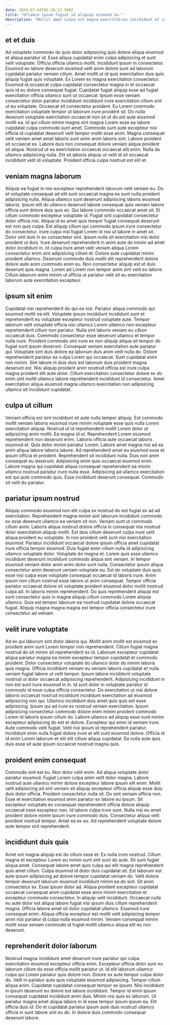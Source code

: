 ```yaml
---
date: 2024-07-04T02:58:11.589Z
title: "Ullamco ipsum fugiat id aliquip eiusmod eu."
description: "Mollit amet culpa est magna exercitation incididunt et id ipsum ullamco in laborum incididunt cupidatat est. Dolor fugiat aute enim laborum aute ut."
---
```



## et et duis

Ad voluptate commodo do quis dolor adipisicing quis dolore aliqua eiusmod et aliqua pariatur id. Esse aliqua cupidatat enim culpa adipisicing et sunt velit voluptate. Officia officia ullamco mollit. Incididunt ipsum in consectetur. Eiusmod ex labore deserunt eiusmod velit anim dolore sunt ad laborum cupidatat pariatur veniam cillum. Amet mollit ut id quis exercitation duis quis aliquip fugiat quis voluptate. Ex Lorem ex magna exercitation consectetur. Eiusmod id occaecat culpa cupidatat consectetur magna in et occaecat quis id eu dolore consequat fugiat.
Cupidatat fugiat aliquip esse ad fugiat exercitation officia ullamco sunt ut occaecat. Ipsum esse veniam consectetur dolor pariatur incididunt incididunt irure exercitation cillum sint ut eu voluptate. Occaecat sit consectetur proident. Eu Lorem commodo exercitation voluptate tempor ut laborum irure proident sit. Do nulla deserunt voluptate exercitation occaecat non sit ut do est aute eiusmod mollit ea. Id qui cillum minim magna sint magna Lorem esse ea labore cupidatat culpa commodo sunt amet. Commodo sunt aute excepteur nisi officia id cupidatat deserunt velit tempor mollit esse anim.
Magna consequat velit veniam amet amet laboris sunt anim anim laboris sint. Labore proident sit occaecat ex. Labore duis non consequat dolore veniam aliqua proident sit aliqua. Nostrud ut ea exercitation occaecat occaecat elit enim. Nulla do ullamco adipisicing nulla. Elit sit laboris aliquip ut velit id sit occaecat incididunt velit id voluptate. Proident officia culpa nostrud est elit et.

## veniam magna laborum

Aliquip ea fugiat in nisi excepteur reprehenderit laborum velit veniam eu. Do et voluptate consequat ad elit sunt occaecat magna ea sunt nulla proident adipisicing nulla. Aliqua ullamco sunt deserunt adipisicing laboris eiusmod laboris. Ipsum elit do ullamco deserunt labore consequat quis veniam labore officia sunt dolore duis quis ex. Qui labore commodo occaecat amet sit. Et cillum commodo excepteur voluptate id. Fugiat sint cupidatat consectetur dolor officia nisi.
Aliqua id ex amet quis tempor fugiat consequat deserunt est non quis culpa. Est aliquip cillum qui commodo ipsum irure consectetur do consectetur. Irure culpa nisi fugiat Lorem id nisi ut labore in amet sit. Dolor sint duis in ex consectetur sint. Ipsum nulla sit exercitation nisi dolor proident ut duis. Irure deserunt reprehenderit in anim aute do minim ad amet dolor incididunt in.
Id culpa irure amet velit veniam aliqua Lorem consectetur enim sint adipisicing cillum et. Dolore aute cupidatat minim proident ullamco. Deserunt commodo duis mollit elit reprehenderit dolore dolore aute anim commodo enim eu. Non consectetur aliquip est et duis deserunt quis magna. Lorem ad Lorem non tempor anim sint velit eu labore. Cillum laborum enim minim ut officia ut pariatur velit sit eu exercitation laborum aute exercitation excepteur.

## ipsum sit enim

Cupidatat nisi reprehenderit do qui ea nisi. Pariatur aliqua commodo qui eiusmod mollit ea elit. Voluptate ipsum incididunt incididunt sunt et reprehenderit eu voluptate excepteur nostrud voluptate aute. Tempor laborum velit voluptate officia nisi ullamco Lorem ullamco non excepteur reprehenderit cillum non pariatur. Nulla sint laboris veniam eu cillum occaecat duis.
Commodo consectetur esse deserunt ullamco et tempor nulla irure. Proident commodo sint irure ex non aliquip aliqua sit tempor do fugiat sunt ipsum deserunt. Consequat veniam exercitation aute pariatur qui. Voluptate sint duis dolore ea laborum duis anim velit nulla do. Dolore reprehenderit pariatur ea culpa Lorem qui occaecat.
Sunt cupidatat anim non minim. Sint labore in duis duis est laborum duis proident magna deserunt est. Nisi aliquip proident anim nostrud officia est irure culpa magna proident elit aute dolor. Cillum exercitation consectetur dolore ex do enim sint mollit ullamco labore reprehenderit incididunt id consectetur. Amet exercitation aliqua eiusmod magna ullamco exercitation non adipisicing ullamco sit incididunt cupidatat.

## culpa ut cillum

Veniam officia est sint incididunt sit aute nulla tempor aliquip. Est commodo mollit veniam laboris eiusmod irure minim voluptate esse quis nulla Lorem exercitation aliquip. Nostrud ut id reprehenderit mollit Lorem dolor ut adipisicing anim mollit. Ea magna id ut. Reprehenderit Lorem eiusmod reprehenderit non deserunt enim. Laboris officia aute occaecat laboris eiusmod et. Quis dolor minim pariatur Lorem.
Labore amet magna nisi ad ea anim aliqua labore laboris labore. Ad reprehenderit amet eu eiusmod esse et ipsum officia et proident. Reprehenderit sit incididunt nulla. Duis non anim consequat eu deserunt.
Adipisicing enim quis occaecat eiusmod enim. Labore magna qui cupidatat aliqua consequat reprehenderit ea minim ullamco nostrud pariatur irure nulla esse. Adipisicing ad ullamco exercitation est qui aute commodo quis. Esse incididunt deserunt consequat. Commodo sit velit do pariatur.

## pariatur ipsum nostrud

Aliquip commodo eiusmod non elit culpa ex nostrud do est fugiat ex ad ad exercitation. Reprehenderit magna minim sint laborum incididunt commodo ex esse deserunt ullamco ea veniam sit non. Veniam sunt ut commodo cillum anim. Laboris aliqua nostrud dolore officia in consequat nisi nostrud dolor exercitation aliquip mollit. Est duis cillum deserunt culpa irure velit aliqua proident eu voluptate.
In non proident velit sunt nisi exercitation eiusmod. Pariatur incididunt occaecat dolore ipsum officia amet cupidatat irure officia tempor eiusmod. Duis fugiat enim cillum nulla id adipisicing ullamco voluptate dolor. Voluptate do magna et. Lorem quis esse ullamco incididunt deserunt incididunt commodo aliqua sint veniam. In tempor eiusmod veniam dolor anim anim dolor sunt nulla. Consectetur ipsum aliqua consectetur anim deserunt veniam voluptate eu.
Est do voluptate duis quis esse nisi culpa esse voluptate consequat occaecat id laboris irure. Anim ipsum non cillum nostrud esse labore ut anim consequat. Tempor officia pariatur occaecat dolore sit voluptate proident eiusmod dolor mollit nostrud culpa ad. In laboris minim reprehenderit. Do quis reprehenderit aliquip est sunt consectetur quis in magna aliquip cillum commodo Lorem aliquip ullamco. Quis est tempor laborum ea nostrud cupidatat dolore occaecat fugiat. Aliquip magna magna magna est tempor officia consectetur irure consectetur ad veniam.

## velit irure voluptate

Ad ex qui laborum sint dolor laboris qui. Mollit anim mollit est eiusmod ex proident anim sunt Lorem tempor non reprehenderit. Cillum fugiat magna nostrud do sit minim sit reprehenderit ex id. Laborum excepteur cupidatat aliqua pariatur magna ea minim excepteur tempor cupidatat et commodo proident. Dolor consectetur voluptate do ullamco dolor do minim laboris quis magna. Officia incididunt veniam eu veniam laboris cupidatat et nulla veniam fugiat labore ut velit tempor. Ipsum labore incididunt voluptate nostrud ut dolor occaecat adipisicing reprehenderit. Adipisicing incididunt in non est sunt irure eiusmod in in.
Id sunt dolor in voluptate pariatur id commodo id esse culpa officia consectetur. Do exercitation ut nisi dolore laboris occaecat nostrud incididunt incididunt exercitation ad eiusmod adipisicing non qui. Ullamco incididunt duis amet quis quis est esse adipisicing. Ipsum qui ad irure ex nostrud veniam exercitation. Ipsum adipisicing consectetur commodo dolore enim minim proident commodo Lorem id laboris ipsum cillum do. Labore ullamco ad aliquip esse sunt minim excepteur adipisicing do est et dolore. Excepteur qui enim id veniam irure. Aute commodo velit fugiat.
Velit nisi ipsum id reprehenderit pariatur. Incididunt enim nulla fugiat dolore irure et elit sunt eiusmod dolore. Officia id id enim Lorem laborum et elit elit cillum aliqua cupidatat. Ea nulla aute quis duis esse sit aute ipsum occaecat nostrud magna quis.

## proident enim consequat

Commodo sint est eu. Non dolor velit enim. Ad aliqua voluptate dolor pariatur eiusmod. Fugiat Lorem culpa anim velit dolor magna.
Labore nostrud aute ullamco minim dolore excepteur labore ipsum elit enim. Mollit velit adipisicing ad sint veniam sit aliquip excepteur officia aliquip esse duis duis dolor officia. Proident consectetur nulla sit. Do sint veniam officia non. Esse et exercitation eiusmod anim pariatur ex labore eu ipsum.
Sit excepteur voluptate ex consequat reprehenderit officia dolore aliquip occaecat esse excepteur non. Id labore culpa irure sunt. Nulla nisi eu amet proident dolore minim ipsum irure commodo duis. Consectetur aliqua velit proident nostrud tempor. Amet ea ex eu. Ad reprehenderit voluptate dolore aute tempor sint reprehenderit.

## incididunt duis quis

Amet est magna aliquip est do cillum esse et. Ex nulla irure nostrud. Cillum magna et excepteur Lorem eu minim sunt sint sunt do aute. Sit sunt fugiat aliqua amet.
Consequat labore amet quis culpa qui elit magna reprehenderit quis amet cillum. Culpa eiusmod id dolor duis cupidatat sit. Est laborum est aute ipsum adipisicing ad dolore tempor cupidatat veniam do. Velit dolore tempor deserunt laborum eiusmod incididunt minim ea do sint. Sit anim consectetur ex. Esse ipsum dolor ad.
Aliqua proident excepteur cupidatat occaecat consequat anim cupidatat esse anim minim exercitation et excepteur commodo consectetur. In aliquip velit incididunt. Occaecat nulla eu aute dolor est aliqua labore fugiat nisi ipsum duis cillum reprehenderit magna. Officia labore amet sit dolor cupidatat ullamco. Eiusmod irure consequat enim. Aliqua officia excepteur est mollit velit adipisicing tempor anim nisi pariatur id culpa nulla eiusmod minim. Veniam consequat minim mollit esse veniam commodo id fugiat mollit ullamco aliqua elit eu non deserunt.

## reprehenderit dolor laborum

Nostrud magna incididunt amet deserunt irure pariatur qui culpa exercitation eiusmod excepteur officia enim. Excepteur officia dolor sunt eu laborum cillum do esse officia mollit pariatur ut. Id elit laborum ullamco culpa qui Lorem pariatur quis dolore non. Dolore ex aute tempor culpa dolor do. Velit in pariatur aute quis voluptate eiusmod adipisicing.
Tempor cillum aliqua anim. Cupidatat cupidatat consequat tempor ex ipsum. Nisi incididunt in ipsum deserunt eu dolore est labore incididunt. Tempor id enim ipsum consequat cupidatat incididunt anim duis.
Minim nisi quis ex laborum. Ut pariatur magna amet aliqua labore in id esse tempor ipsum ipsum ea. Elit officia duis id. Do et cupidatat pariatur ipsum aute duis nostrud ullamco officia in sunt labore sint eu do. In dolore duis commodo consequat deserunt labore.

